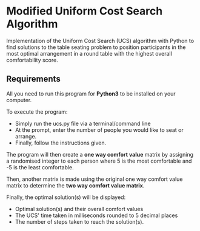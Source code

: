 # Modified Uniform Cost Search Algorithm
Implementation of the Uniform Cost Search (UCS) algorithm with Python to find solutions to the table seating problem to position participants in the most optimal arrangement in a round table with the highest overall comfortability score.

## Requirements
All you need to run this program for **Python3** to be installed on your computer.

To execute the program:
- Simply run the ucs.py file via a terminal/command line
- At the prompt, enter the number of people you would like to seat or arrange.
- Finally, follow the instructions given.

The program will then create a **one way comfort value** matrix by assigning a randomised integer to each person where 5 is the most comfortable and -5 is the least comfortable.

Then, another matrix is made using the original one way comfort value matrix to determine the **two way comfort value matrix**.

Finally, the optimal solution(s) will be displayed:
- Optimal solution(s) and their overall comfort values
- The UCS' time taken in milliseconds rounded to 5 decimal places
- The number of steps taken to reach the solution(s).
